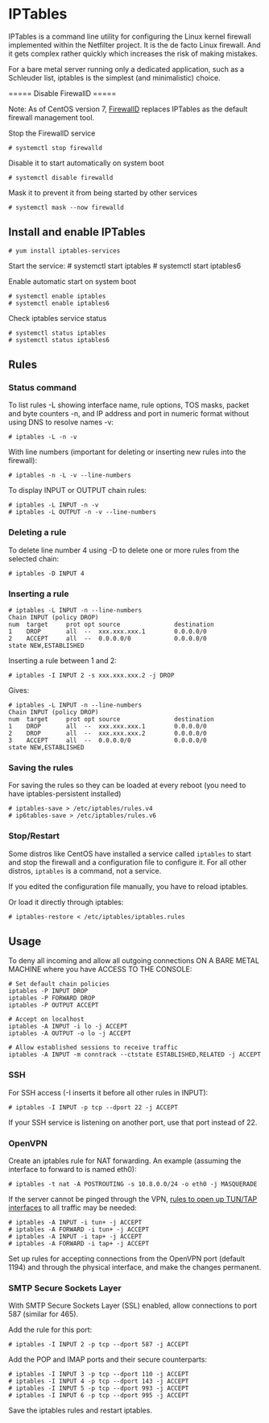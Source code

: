 # IPTables

IPTables is a command line utility for configuring the Linux kernel firewall implemented within the Netfilter project. It is the de facto Linux firewall. And it gets complex rather quickly which increases the risk of making mistakes. 

For a bare metal server running only a dedicated application, such as a Schleuder list, iptables is the simplest (and minimalistic) choice. 

===== Disable FirewallD =====

Note: As of CentOS version 7, [FirewallD](FirewallD.md) replaces IPTables as the default firewall management tool.

Stop the FirewallD service

    # systemctl stop firewalld

Disable it to start automatically on system boot

    # systemctl disable firewalld

Mask it to prevent it from being started by other services

    # systemctl mask --now firewalld

## Install and enable IPTables

    # yum install iptables-services

Start the service:
    # systemctl start iptables
    # systemctl start iptables6

Enable automatic start on system boot

    # systemctl enable iptables
    # systemctl enable iptables6

Check iptables service status

    # systemctl status iptables
    # systemctl status iptables6

## Rules 

### Status command

To list rules -L showing interface name, rule options, TOS masks, packet and byte counters -n, and IP address and port in numeric format without using DNS to resolve names -v:
    
    # iptables -L -n -v

With line numbers (important for deleting or inserting new rules into the firewall):

    # iptables -n -L -v --line-numbers

To display INPUT or OUTPUT chain rules:

    # iptables -L INPUT -n -v
    # iptables -L OUTPUT -n -v --line-numbers

### Deleting a rule

To delete line number 4 using -D to delete one or more rules from the selected chain:

    # iptables -D INPUT 4

### Inserting a rule 

    # iptables -L INPUT -n --line-numbers
    Chain INPUT (policy DROP)
    num  target     prot opt source               destination
    1    DROP       all  --  xxx.xxx.xxx.1        0.0.0.0/0
    2    ACCEPT     all  --  0.0.0.0/0            0.0.0.0/0           state NEW,ESTABLISHED 

Inserting a rule between 1 and 2:

    # iptables -I INPUT 2 -s xxx.xxx.xxx.2 -j DROP

Gives:

    # iptables -L INPUT -n --line-numbers
    Chain INPUT (policy DROP)
    num  target     prot opt source               destination
    1    DROP       all  --  xxx.xxx.xxx.1        0.0.0.0/0
    2    DROP       all  --  xxx.xxx.xxx.2        0.0.0.0/0
    3    ACCEPT     all  --  0.0.0.0/0            0.0.0.0/0           state NEW,ESTABLISHED

### Saving the rules

For saving the rules so they can be loaded at every reboot (you need to have iptables-persistent installed)

    # iptables-save > /etc/iptables/rules.v4
    # ip6tables-save > /etc/iptables/rules.v6

### Stop/Restart

Some distros like CentOS have installed a service called `iptables` to start and stop the firewall and a configuration file to configure it. For all other distros, `iptables` is a command, not a service.

If you edited the configuration file manually, you have to reload iptables.

Or load it directly through iptables:

    # iptables-restore < /etc/iptables/iptables.rules

## Usage

To deny all incoming and allow all outgoing connections ON A BARE METAL MACHINE where you have ACCESS TO THE CONSOLE:

    # Set default chain policies
    iptables -P INPUT DROP
    iptables -P FORWARD DROP
    iptables -P OUTPUT ACCEPT

    # Accept on localhost
    iptables -A INPUT -i lo -j ACCEPT
    iptables -A OUTPUT -o lo -j ACCEPT

    # Allow established sessions to receive traffic
    iptables -A INPUT -m conntrack --ctstate ESTABLISHED,RELATED -j ACCEPT

### SSH

For SSH access (-I inserts it before all other rules in INPUT):

    # iptables -I INPUT -p tcp --dport 22 -j ACCEPT

If your SSH service is listening on another port, use that port instead of 22.

### OpenVPN

Create an iptables rule for NAT forwarding. An example (assuming the interface to forward to is named eth0):

    # iptables -t nat -A POSTROUTING -s 10.8.0.0/24 -o eth0 -j MASQUERADE

If the server cannot be pinged through the VPN, [rules to open up TUN/TAP interfaces](https://community.openvpn.net/openvpn/wiki/255-qconnection-initiated-with-xxxxq-but-i-cannot-ping-the-server-through-the-vpn) to all traffic may be needed:

    # iptables -A INPUT -i tun+ -j ACCEPT
    # iptables -A FORWARD -i tun+ -j ACCEPT
    # iptables -A INPUT -i tap+ -j ACCEPT
    # iptables -A FORWARD -i tap+ -j ACCEPT

Set up rules for accepting connections from the OpenVPN port (default 1194) and through the physical interface, and make the changes permanent.

### SMTP Secure Sockets Layer

With SMTP Secure Sockets Layer (SSL) enabled, allow connections to port 587 (similar for 465).

Add the rule for this port:

    # iptables -I INPUT 2 -p tcp --dport 587 -j ACCEPT

Add the POP and IMAP ports and their secure counterparts:

    # iptables -I INPUT 3 -p tcp --dport 110 -j ACCEPT
    # iptables -I INPUT 4 -p tcp --dport 143 -j ACCEPT
    # iptables -I INPUT 5 -p tcp --dport 993 -j ACCEPT
    # iptables -I INPUT 6 -p tcp --dport 995 -j ACCEPT

Save the iptables rules and restart iptables.
